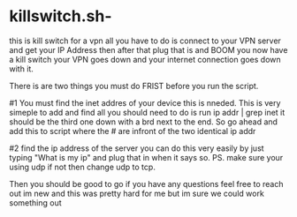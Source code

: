 # killswitch.sh-
this is kill switch for a vpn all you have to do is connect to your VPN server and get your IP Address then after that plug that is and BOOM you now have a kill switch your VPN goes down and your internet connection goes down with it. 



There is are two things you must do FRIST before you run the script.

#1 You must find the inet addres of your device this is nneded. This is very simeple to add and find all you should need to do is run ip addr | grep inet  it should be the third one down with a brd next to the end. So go ahead and add this to script where the # are infront of the two identical ip addr 

#2 find the ip address of the server you can do this very easily by just typing "What is my ip" and plug that in when it says so. PS. make sure your using udp if not then change udp to tcp.  

Then you should be good to go if you have any questions feel free to reach out im new and this was pretty hard for me but im sure we could work something out
